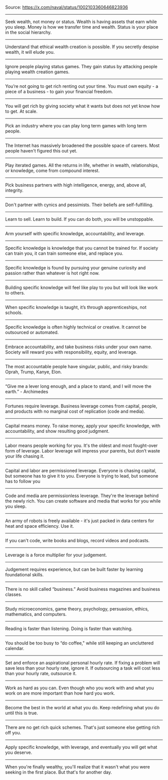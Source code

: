 Source: https://x.com/naval/status/1002103360646823936
***
Seek wealth, not money or status. Wealth is having assets that earn while you sleep. Money is how we transfer time and wealth. Status is your place in the social hierarchy.
***
Understand that ethical wealth creation is possible. If you secretly despise wealth, it will elude you.
***
Ignore people playing status games. They gain status by attacking people playing wealth creation games.
***
You’re not going to get rich renting out your time. You must own equity - a piece of a business - to gain your financial freedom.
***
You will get rich by giving society what it wants but does not yet know how to get. At scale.
***
Pick an industry where you can play long term games with long term people.
***
The Internet has massively broadened the possible space of careers. Most people haven't figured this out yet.
***
Play iterated games. All the returns in life, whether in wealth, relationships, or knowledge, come from compound interest.
***
Pick business partners with high intelligence, energy, and, above all, integrity.
***
Don't partner with cynics and pessimists. Their beliefs are self-fulfilling.
***
Learn to sell. Learn to build. If you can do both, you will be unstoppable.
***
Arm yourself with specific knowledge, accountability, and leverage.
***
Specific knowledge is knowledge that you cannot be trained for. If society can train you, it can train someone else, and replace you.
***
Specific knowledge is found by pursuing your genuine curiosity and passion rather than whatever is hot right now.
***
Building specific knowledge will feel like play to you but will look like work to others.
***
When specific knowledge is taught, it’s through apprenticeships, not schools.
***
Specific knowledge is often highly technical or creative. It cannot be outsourced or automated.
***
Embrace accountability, and take business risks under your own name. Society will reward you with responsibility, equity, and leverage.
***
The most accountable people have singular, public, and risky brands: Oprah, Trump, Kanye, Elon.
***
“Give me a lever long enough, and a place to stand, and I will move the earth.” - Archimedes
***
Fortunes require leverage. Business leverage comes from capital, people, and products with no marginal cost of replication (code and media).
***
Capital means money. To raise money, apply your specific knowledge, with accountability, and show resulting good judgment.
***
Labor means people working for you. It's the oldest and most fought-over form of leverage. Labor leverage will impress your parents, but don’t waste your life chasing it.
***
Capital and labor are permissioned leverage. Everyone is chasing capital, but someone has to give it to you. Everyone is trying to lead, but someone has to follow you
***
Code and media are permissionless leverage. They're the leverage behind the newly rich. You can create software and media that works for you while you sleep.
***
An army of robots is freely available - it's just packed in data centers for heat and space efficiency. Use it.
***
If you can't code, write books and blogs, record videos and podcasts.
***
Leverage is a force multiplier for your judgement.
***
Judgement requires experience, but can be built faster by learning foundational skills.
***
There is no skill called “business.” Avoid business magazines and business classes.
***
Study microeconomics, game theory, psychology, persuasion, ethics, mathematics, and computers.
***
Reading is faster than listening. Doing is faster than watching.
***
You should be too busy to “do coffee," while still keeping an uncluttered calendar.
***
Set and enforce an aspirational personal hourly rate. If fixing a problem will save less than your hourly rate, ignore it. If outsourcing a task will cost less than your hourly rate, outsource it.
***
Work as hard as you can. Even though who you work with and what you work on are more important than how hard you work.
***
Become the best in the world at what you do. Keep redefining what you do until this is true.
***
There are no get rich quick schemes. That's just someone else getting rich off you.
***
Apply specific knowledge, with leverage, and eventually you will get what you deserve.
***
When you're finally wealthy, you'll realize that it wasn't what you were seeking in the first place. But that's for another day.